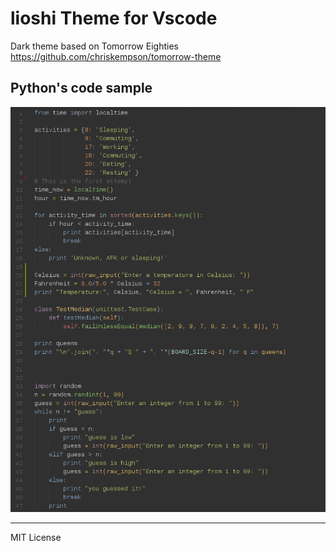# lioshi Theme for Vscode

Dark theme based on Tomorrow Eighties https://github.com/chriskempson/tomorrow-theme

## Python's code sample
![](https://raw.githubusercontent.com/lioshi/vscode-lioshi-theme/master/images/code-py.png)

<!--## c 
![](https://raw.githubusercontent.com/lioshi/vscode-lioshi-theme/master/images/code-c.png)
## cpp 
![](https://raw.githubusercontent.com/lioshi/vscode-lioshi-theme/master/images/code-cpp.png)
## css 
![](https://raw.githubusercontent.com/lioshi/vscode-lioshi-theme/master/images/code-css.png)
## html 
![](https://raw.githubusercontent.com/lioshi/vscode-lioshi-theme/master/images/code-html.png)
## html-django 
![](https://raw.githubusercontent.com/lioshi/vscode-lioshi-theme/master/images/code-html-django.png)
## java 
![](https://raw.githubusercontent.com/lioshi/vscode-lioshi-theme/master/images/code-java.png)
## javascript 
![](https://raw.githubusercontent.com/lioshi/vscode-lioshi-theme/master/images/code-js.png)
## json 
![](https://raw.githubusercontent.com/lioshi/vscode-lioshi-theme/master/images/code-json.png)
## less 
![](https://raw.githubusercontent.com/lioshi/vscode-lioshi-theme/master/images/code-less.png)
## markdown
![](https://raw.githubusercontent.com/lioshi/vscode-lioshi-theme/master/images/code-md.png)
## php 
![](https://raw.githubusercontent.com/lioshi/vscode-lioshi-theme/master/images/code-php.png)
## python 
![](https://raw.githubusercontent.com/lioshi/vscode-lioshi-theme/master/images/code-py.png)
## ruby 
![](https://raw.githubusercontent.com/lioshi/vscode-lioshi-theme/master/images/code-rb.png)
## xml
![](https://raw.githubusercontent.com/lioshi/vscode-lioshi-theme/master/images/code-xml.png)
## dockerfile
![](https://raw.githubusercontent.com/lioshi/vscode-lioshi-theme/master/images/code-dockerfile.png)
## http
![](https://raw.githubusercontent.com/lioshi/vscode-lioshi-theme/master/images/code-http.png)
## yaml
![](https://raw.githubusercontent.com/lioshi/vscode-lioshi-theme/master/images/code-yml.png)
## bash
![](https://raw.githubusercontent.com/lioshi/vscode-lioshi-theme/master/images/code-sh.png)-->


---

MIT License

    